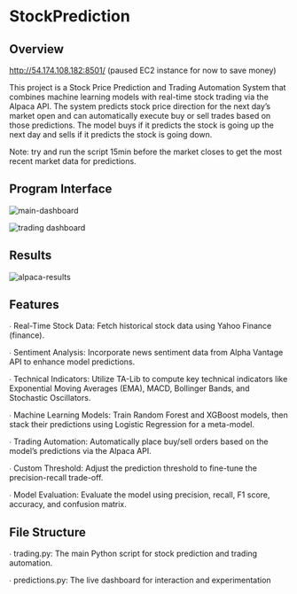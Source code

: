 # StockPrediction

## Overview

http://54.174.108.182:8501/ (paused EC2 instance for now to save money)

This project is a Stock Price Prediction and Trading Automation System that combines machine learning models with real-time stock trading via the Alpaca API. The system predicts stock price direction for the next day’s market open and can automatically execute buy or sell trades based on those predictions. The model buys if it predicts the stock is going up the next day and sells if it predicts the stock is going down.

Note: try and run the script 15min before the market closes to get the most recent market data for predictions.


## Program Interface

![main-dashboard](https://github.com/user-attachments/assets/d51847f0-a2af-4b8c-8edb-011bb4aca3c8)

![trading dashboard](https://github.com/user-attachments/assets/5873f76d-44e3-48e1-b47d-1434f1d4c589)


## Results

![alpaca-results](https://github.com/user-attachments/assets/f79abf3d-2359-452b-b3bf-39a287e1bcc1)


## Features

∙ Real-Time Stock Data: Fetch historical stock data using Yahoo Finance (finance).

∙ Sentiment Analysis: Incorporate news sentiment data from Alpha Vantage API to enhance model predictions.

∙ Technical Indicators: Utilize TA-Lib to compute key technical indicators like Exponential Moving Averages (EMA), MACD, Bollinger Bands, and Stochastic Oscillators.

∙ Machine Learning Models: Train Random Forest and XGBoost models, then stack their predictions using Logistic Regression for a meta-model.

∙ Trading Automation: Automatically place buy/sell orders based on the model’s predictions via the Alpaca API.

∙ Custom Threshold: Adjust the prediction threshold to fine-tune the precision-recall trade-off.

∙ Model Evaluation: Evaluate the model using precision, recall, F1 score, accuracy, and confusion matrix.


## File Structure

∙ trading.py: The main Python script for stock prediction and trading automation.

∙ predictions.py: The live dashboard for interaction and experimentation

